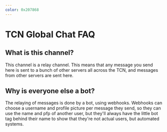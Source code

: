 ```yaml
---
color: 0x207868
---
```

# TCN Global Chat FAQ

## What is this channel?
This channel is a relay channel. This means that any message you send here is sent to a bunch of other servers all across the TCN, and messages from other servers are sent here.

## Why is everyone else a bot?
The relaying of messages is done by a bot, using webhooks. Webhooks can choose a username and profile picture per message they send, so they can use the name and pfp of another user, but they'll always have the little bot tag behind their name to show that they're not actual users, but automated systems.
